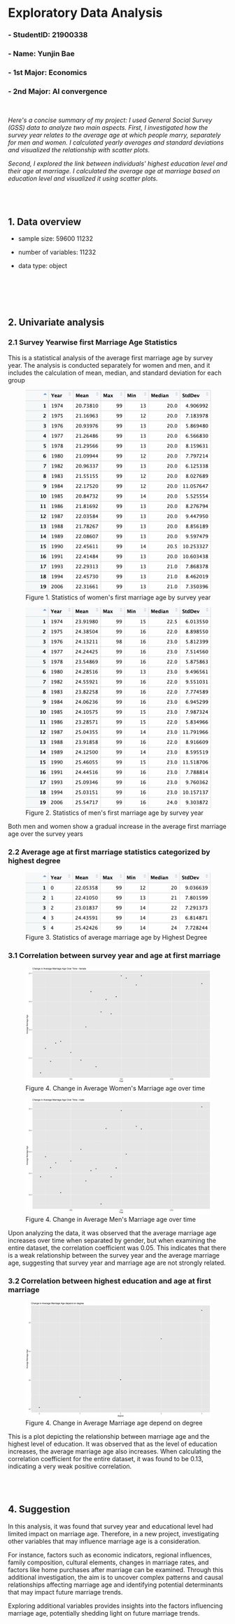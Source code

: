 # Exploratory Data Analysis 
### - StudentID: 21900338
### - Name: Yunjin Bae
### - 1st Major: Economics
### - 2nd Major: AI convergence
<br>

<i>Here's a concise summary of my project: I used General Social Survey (GSS) data to analyze two main aspects. First, I investigated how the survey year relates to the average age at which people marry, separately for men and women. I calculated yearly averages and standard deviations and visualized the relationship with scatter plots.

Second, I explored the link between individuals' highest education level and their age at marriage. I calculated the average age at marriage based on education level and visualized it using scatter plots. </i>

<br><br>
## 1. Data overview <br>
- sample size: 59600 11232
- number of variables: 11232
- data type: object

  <br> 

<br><br>
## 2. Univariate analysis <br>

### 2.1  Survey Yearwise first Marriage Age Statistics<br>

This is a statistical analysis of the average first marriage age by survey year. The analysis is conducted separately for women and men, and it includes the calculation of mean, median, and standard deviation for each group

<figure>
  <img src="summary of yearM F.png" alt="Statistics of women's first marriage age by survey year"/>
  <figcaption>Figure 1. Statistics of women's first marriage age by survey year</figcaption>
</figure>


<figure>
  <img src="summary of yearM M.png" alt="Statistics of men's first marriage age by survey year"/>
  <figcaption>Figure 2. Statistics of men's first marriage age by survey year</figcaption>
</figure>

Both men and women show a gradual increase in the average first marriage age over the survey years

### 2.2 Average age at first marriage statistics categorized by highest degree <br>


<figure>
  <img src="summary of degreeM.png" alt="Statistics of average marriage age by Highest Degree"/>
  <figcaption>Figure 3. Statistics of average marriage age by Highest Degree</figcaption>
</figure>


### 3.1 Correlation between survey year and age at first marriage <br>

<figure>
  <img src="change in MA fe.png" alt="Change in Average Women's Marriage age over time"/>
  <figcaption>Figure 4. Change in Average Women's Marriage age over time</figcaption>
</figure>


<figure>
  <img src="change in MA ma.png" alt="Change in Average Men's Marriage age over time"/>
  <figcaption>Figure 4. Change in Average Men's Marriage age over time</figcaption>
</figure>

Upon analyzing the data, it was observed that the average marriage age increases over time when separated by gender, but when examining the entire dataset, the correlation coefficient was 0.05. This indicates that there is a weak relationship between the survey year and the average marriage age, suggesting that survey year and marriage age are not strongly related. 


### 3.2 Correlation between highest education and age at first marriage <br>
<figure>
  <img src="change in MA on degree.png" alt="Change in Average Marriage age over time"/>
  <figcaption>Figure 4. Change in Average Marriage age depend on degree</figcaption>
</figure>

This is a plot depicting the relationship between marriage age and the highest level of education. It was observed that as the level of education increases, the average marriage age also increases. When calculating the correlation coefficient for the entire dataset, it was found to be 0.13, indicating a very weak positive correlation.


<br><br>
## 4. Suggestion <br>
In this analysis, it was found that survey year and educational level had limited impact on marriage age. Therefore, in a new project, investigating other variables that may influence marriage age is a consideration.

For instance, factors such as economic indicators, regional influences, family composition, cultural elements, changes in marriage rates, and factors like home purchases after marriage can be examined. Through this additional investigation, the aim is to uncover complex patterns and causal relationships affecting marriage age and identifying potential determinants that may impact future marriage trends.

Exploring additional variables provides insights into the factors influencing marriage age, potentially shedding light on future marriage trends.
